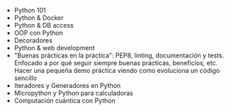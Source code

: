 - Python 101
- Python & Docker
- Python & DB access
- OOP con Python
- Decoradores
- Python & web development
- "Buenas prácticas en la práctica": PEP8, linting, documentación y tests. Enfocado a por qué seguir siempre buenas prácticas, beneficios, etc. Hacer una pequeña demo práctica viendo como evoluciona un código sencillo
- Iteradores y Generadores en Python
- Micropython y Python para calculadoras
- Computación cuántica con Python
